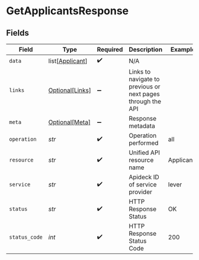 # GetApplicantsResponse


## Fields

| Field                                                       | Type                                                        | Required                                                    | Description                                                 | Example                                                     |
| ----------------------------------------------------------- | ----------------------------------------------------------- | ----------------------------------------------------------- | ----------------------------------------------------------- | ----------------------------------------------------------- |
| `data`                                                      | list[[Applicant](../../models/shared/applicant.md)]         | :heavy_check_mark:                                          | N/A                                                         |                                                             |
| `links`                                                     | [Optional[Links]](../../models/shared/links.md)             | :heavy_minus_sign:                                          | Links to navigate to previous or next pages through the API |                                                             |
| `meta`                                                      | [Optional[Meta]](../../models/shared/meta.md)               | :heavy_minus_sign:                                          | Response metadata                                           |                                                             |
| `operation`                                                 | *str*                                                       | :heavy_check_mark:                                          | Operation performed                                         | all                                                         |
| `resource`                                                  | *str*                                                       | :heavy_check_mark:                                          | Unified API resource name                                   | Applicants                                                  |
| `service`                                                   | *str*                                                       | :heavy_check_mark:                                          | Apideck ID of service provider                              | lever                                                       |
| `status`                                                    | *str*                                                       | :heavy_check_mark:                                          | HTTP Response Status                                        | OK                                                          |
| `status_code`                                               | *int*                                                       | :heavy_check_mark:                                          | HTTP Response Status Code                                   | 200                                                         |